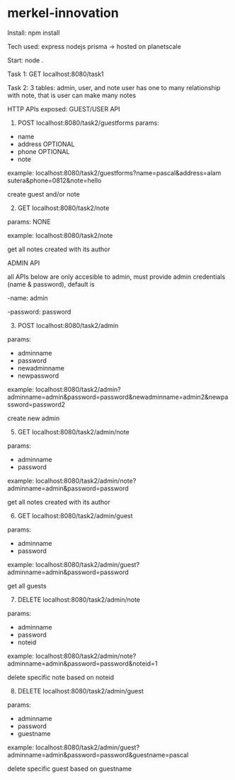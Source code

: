 ﻿# merkel-innovation
Install:
npm install

Tech used:
express
nodejs
prisma -> hosted on planetscale

Start:
node .

Task 1:
GET localhost:8080/task1

Task 2:
3 tables: admin, user, and note
user has one to many relationship with note, that is user can make many notes

HTTP APIs exposed:
GUEST/USER API
1. POST localhost:8080/task2/guestforms
params: 
- name
- address OPTIONAL
- phone OPTIONAL
- note

example: localhost:8080/task2/guestforms?name=pascal&address=alam sutera&phone=0812&note=hello

create guest and/or note

2. GET localhost:8080/task2/note

params: NONE

example: localhost:8080/task2/note

get all notes created with its author

ADMIN API

all APIs below are only accesible to admin, must provide admin credentials (name & password), default is 

-name: admin

-password: password

3. POST localhost:8080/task2/admin

params: 
- adminname
- password
- newadminname
- newpassword

example: localhost:8080/task2/admin?adminname=admin&password=password&newadminname=admin2&newpassword=password2

create new admin

5. GET localhost:8080/task2/admin/note

params: 
- adminname
- password

example: localhost:8080/task2/admin/note?adminname=admin&password=password

get all notes created with its author

6. GET localhost:8080/task2/admin/guest

params: 
- adminname
- password

example: localhost:8080/task2/admin/guest?adminname=admin&password=password

get all guests

7. DELETE localhost:8080/task2/admin/note

params: 
- adminname
- password
- noteid

example: localhost:8080/task2/admin/note?adminname=admin&password=password&noteid=1

delete specific note based on noteid

8. DELETE localhost:8080/task2/admin/guest

params: 
- adminname
- password
- guestname

example: localhost:8080/task2/admin/guest?adminname=admin&password=password&guestname=pascal

delete specific guest based on guestname


